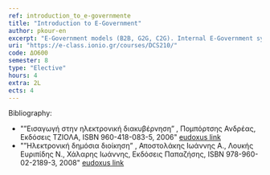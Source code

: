 ```yaml
---
ref: introduction_to_e-governmente
title: "Introduction to E-Government"
author: pkour-en
excerpt: "E-Government models (B2B, G2G, C2G). Internal E-Government systems. external e-Government systems. Design and development principles of e-government services. Public operations and ICT-based business process re-engineering. Technologies, standards and policies supporting interoperability on e-government services. Public e-procurement systems. E-Invoicing systems.  Social media and e-government. E-participation and e-democracy systems. Adoption and success of e-government services and systems. "
uri: "https://e-class.ionio.gr/courses/DCS210/"
code: ΔΟ600
semester: 8
type: "Elective"
hours: 4
extra: 2L
ects: 4
---
```



Bibliography: 
  - "”Εισαγωγή στην ηλεκτρονική διακυβέρνηση” , Πομπόρτσης Ανδρέας, Εκδόσεις ΤΖΙΟΛΑ, ISBN 960-418-083-5, 2006" [eudoxus link](https://service.eudoxus.gr/search/#a/id:18548975/0)
  - "”Ηλεκτρονική δημόσια διοίκηση” , Αποστολάκης Ιωάννης Α., Λουκής Ευριπίδης Ν., Χάλαρης Ιωάννης, Εκδόσεις Παπαζήσης, ISBN 978-960-02-2189-3, 2008" [eudoxus link](https://service.eudoxus.gr/search/#a/id:30127/0)
  
